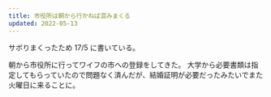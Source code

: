 ```yaml
---
title: 市役所は朝から行かねば混みまくる
updated: 2022-05-13
---
```


サボりまくったため 17/5 に書いている。

朝から市役所に行ってワイフの市への登録をしてきた。
大学から必要書類は指定してもらっていたので問題なく済んだが、結婚証明が必要だったみたいでまた火曜日に来ることに。
